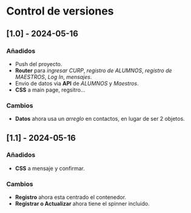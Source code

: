 # Control de versiones

## [1.0] - 2024-05-16
### Añadidos
- Push del proyecto.
- **Router** para *ingresar CURP*, *registro de ALUMNOS*, *registro de MAESTROS*, *Log In*, *mensajes*.
- Envio de datos via **API** de *ALUMNOS* y *Maestros*.
- **CSS** a main page, regsitro...

### Cambios
- **Datos** ahora usa un *arreglo* en contactos, en lugar de ser 2 objetos.

## [1.1] - 2024-05-16
### Añadidos
- **CSS** a mensaje y confirmar.

### Cambios
- **Registro** ahora esta centrado el contenedor.
- **Registrar o Actualizar** ahora tiene el spinner incluido.